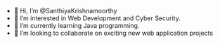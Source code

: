 - 👋 Hi, I’m @SanthiyaKrishnamoorthy
- 👀 I’m interested in Web Development and Cyber Security.
- 🌱 I’m currently learning Java programming.
- 💞️ I’m looking to collaborate on exciting new web application projects


<!---
SanthiyaKrishnamoorthy/SanthiyaKrishnamoorthy is a ✨ special ✨ repository because its `README.md` (this file) appears on your GitHub profile.
You can click the Preview link to take a look at your changes.
--->
